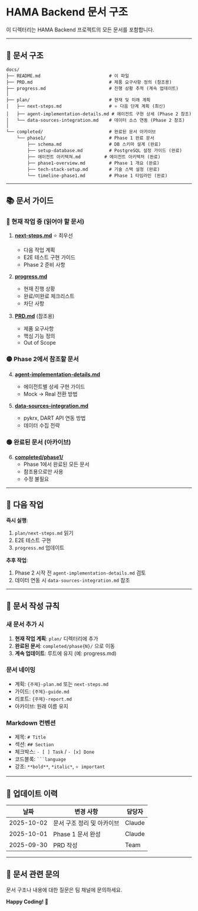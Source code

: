 # HAMA Backend 문서 구조

이 디렉터리는 HAMA Backend 프로젝트의 모든 문서를 포함합니다.

---

## 📁 문서 구조

```
docs/
├── README.md                          # 이 파일
├── PRD.md                             # 제품 요구사항 정의 (참조용)
├── progress.md                        # 진행 상황 추적 (계속 업데이트)
│
├── plan/                              # 현재 및 미래 계획
│   ├── next-steps.md                  # ⭐ 다음 단계 계획 (최신)
│   ├── agent-implementation-details.md # 에이전트 구현 상세 (Phase 2 참조)
│   └── data-sources-integration.md    # 데이터 소스 연동 (Phase 2 참조)
│
└── completed/                         # 완료된 문서 아카이브
    └── phase1/                        # Phase 1 완료 문서
        ├── schema.md                  # DB 스키마 설계 (완료)
        ├── setup-database.md          # PostgreSQL 설정 가이드 (완료)
        ├── 에이전트 아키텍쳐.md         # 에이전트 아키텍처 (완료)
        ├── phase1-overview.md         # Phase 1 개요 (완료)
        ├── tech-stack-setup.md        # 기술 스택 설정 (완료)
        └── timeline-phase1.md         # Phase 1 타임라인 (완료)
```

---

## 📚 문서 가이드

### 🔴 현재 작업 중 (읽어야 할 문서)

1. **[next-steps.md](plan/next-steps.md)** ⭐ 최우선
   - 다음 작업 계획
   - E2E 테스트 구현 가이드
   - Phase 2 준비 사항

2. **[progress.md](progress.md)**
   - 현재 진행 상황
   - 완료/미완료 체크리스트
   - 차단 사항

3. **[PRD.md](PRD.md)** (참조용)
   - 제품 요구사항
   - 핵심 기능 정의
   - Out of Scope

### 🟡 Phase 2에서 참조할 문서

4. **[agent-implementation-details.md](plan/agent-implementation-details.md)**
   - 에이전트별 상세 구현 가이드
   - Mock → Real 전환 방법

5. **[data-sources-integration.md](plan/data-sources-integration.md)**
   - pykrx, DART API 연동 방법
   - 데이터 수집 전략

### 🟢 완료된 문서 (아카이브)

6. **[completed/phase1/](completed/phase1/)**
   - Phase 1에서 완료된 모든 문서
   - 참조용으로만 사용
   - 수정 불필요

---

## 🎯 다음 작업

**즉시 실행**:
1. `plan/next-steps.md` 읽기
2. E2E 테스트 구현
3. `progress.md` 업데이트

**추후 작업**:
1. Phase 2 시작 전 `agent-implementation-details.md` 검토
2. 데이터 연동 시 `data-sources-integration.md` 참조

---

## 📝 문서 작성 규칙

### 새 문서 추가 시

1. **현재 작업 계획**: `plan/` 디렉터리에 추가
2. **완료된 문서**: `completed/phase{N}/` 으로 이동
3. **계속 업데이트**: 루트에 유지 (예: progress.md)

### 문서 네이밍

- 계획: `{주제}-plan.md` 또는 `next-steps.md`
- 가이드: `{주제}-guide.md`
- 리포트: `{주제}-report.md`
- 아카이브: 원래 이름 유지

### Markdown 컨벤션

- 제목: `# Title`
- 섹션: `## Section`
- 체크박스: `- [ ] Task` / `- [x] Done`
- 코드블록: ` ```language `
- 강조: `**bold**`, `*italic*`, `⭐ important`

---

## 🔄 업데이트 이력

| 날짜 | 변경 사항 | 담당자 |
|------|-----------|--------|
| 2025-10-02 | 문서 구조 정리 및 아카이브 | Claude |
| 2025-10-01 | Phase 1 문서 완성 | Claude |
| 2025-09-30 | PRD 작성 | Team |

---

## 📮 문서 관련 문의

문서 구조나 내용에 대한 질문은 팀 채널에 문의하세요.

**Happy Coding! 🚀**